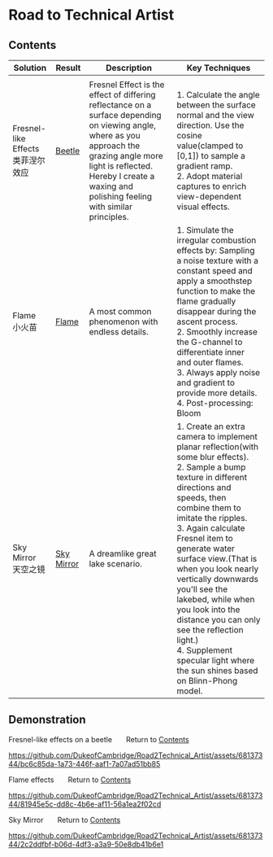 # Road to Technical Artist

## <a name="contents">Contents</a>
| Solution   | Result | Description | Key Techniques |
| ----------- |---| ----------- | ---|
|      ||        | |
| Fresnel-like Effects<br/>类菲涅尔效应   |<a href="#beetle">Beetle</a>| Fresnel Effect is the effect of differing reflectance on a surface depending on viewing angle, where as you approach the grazing angle more light is reflected. Hereby I create a waxing and polishing feeling with similar principles.  |1. Calculate the angle between the surface normal and the view direction. Use the cosine value(clamped to [0,1]) to sample a gradient ramp.<br/> 2. Adopt material captures to enrich view-dependent visual effects.   |
| Flame<br/>小火苗 | <a href="#flame">Flame</a>| A most common phenomenon with endless details. |1. Simulate the irregular combustion effects by: Sampling a noise texture with a constant speed and apply a smoothstep function to make the flame gradually disappear during the ascent process.<br/> 2. Smoothly increase the G-channel to differentiate inner and outer flames.<br/> 3. Always apply noise and gradient to provide more details.  4. Post-processing: Bloom|
|Sky Mirror<br/>天空之镜   |<a href="#sky">Sky Mirror</a>| A dreamlike great lake scenario.      |1. Create an extra camera to implement planar reflection(with some blur effects).<br/> 2. Sample a bump texture in different directions and speeds, then combine them to imitate the ripples. <br/> 3. Again calculate Fresnel item to generate water surface view.(That is when you look nearly vertically downwards you'll see the lakebed, while when you look into the distance you can only see the reflection light.)<br/> 4. Supplement specular light where the sun shines based on Blinn-Phong model. |

## Demonstration
<a name="beetle">Fresnel-like effects on a beetle</a> &nbsp; &nbsp; &nbsp;   Return to <a href="#contents">Contents</a>

https://github.com/DukeofCambridge/Road2Technical_Artist/assets/68137344/bc6c85da-1a73-446f-aaf1-7a07ad51bb85

<a name="flame">Flame effects</a> &nbsp; &nbsp; &nbsp;   Return to <a href="#contents">Contents</a>

https://github.com/DukeofCambridge/Road2Technical_Artist/assets/68137344/81945e5c-dd8c-4b6e-af11-56a1ea2f02cd

<a name="sky">Sky Mirror</a> &nbsp; &nbsp; &nbsp;   Return to <a href="#contents">Contents</a>


https://github.com/DukeofCambridge/Road2Technical_Artist/assets/68137344/2c2ddfbf-b06d-4df3-a3a9-50e8db41b6e1


